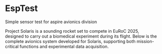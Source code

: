 # EspTest
Simple sensor test for aspire avionics division

Project Solaris is a sounding rocket set to compete in EuRoC 2025, designed to carry out a biomedical experiment during its flight. Below is the complete avionics system developed for Solaris, supporting both mission-critical functions and experimental data acquisition.
